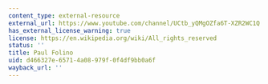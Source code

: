 ```yaml
---
content_type: external-resource
external_url: https://www.youtube.com/channel/UCtb_yQMgOZfa6T-XZR2WC1Q
has_external_license_warning: true
license: https://en.wikipedia.org/wiki/All_rights_reserved
status: ''
title: Paul Folino
uid: d466327e-6571-4a08-979f-0f4df9bb0a6f
wayback_url: ''
---
```

